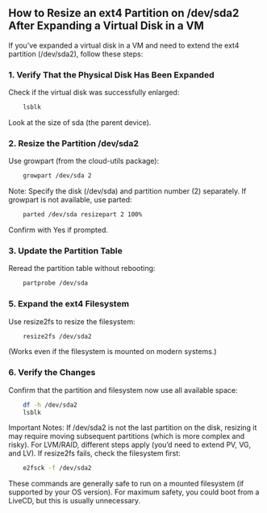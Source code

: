 How to Resize an ext4 Partition on /dev/sda2 After Expanding a Virtual Disk in a VM
---
If you’ve expanded a virtual disk in a VM and need to extend the ext4 partition (/dev/sda2), follow these steps:

### 1. Verify That the Physical Disk Has Been Expanded
Check if the virtual disk was successfully enlarged:
```bash
    lsblk
```
Look at the size of sda (the parent device).

### 2. Resize the Partition /dev/sda2
Use growpart (from the cloud-utils package):
```bash
    growpart /dev/sda 2
```
Note: Specify the disk (/dev/sda) and partition number (2) separately.
If growpart is not available, use parted:
```bash
    parted /dev/sda resizepart 2 100%
```
Confirm with Yes if prompted.

### 3. Update the Partition Table
Reread the partition table without rebooting:
```bash
    partprobe /dev/sda
```

### 5. Expand the ext4 Filesystem
Use resize2fs to resize the filesystem:
```bash
    resize2fs /dev/sda2
```
(Works even if the filesystem is mounted on modern systems.)

### 6. Verify the Changes
Confirm that the partition and filesystem now use all available space:
```bash
    df -h /dev/sda2
    lsblk
```
Important Notes:
If /dev/sda2 is not the last partition on the disk, resizing it may require moving subsequent partitions (which is more complex and risky).
For LVM/RAID, different steps apply (you’d need to extend PV, VG, and LV).
If resize2fs fails, check the filesystem first:
```bash
    e2fsck -f /dev/sda2
```
These commands are generally safe to run on a mounted filesystem (if supported by your OS version).
For maximum safety, you could boot from a LiveCD, but this is usually unnecessary.
